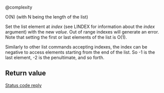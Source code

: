 @complexity

O(N) (with N being the length of the list)


Set the list element at _index_ (see LINDEX for information about the
_index_ argument) with the new _value_. Out of range indexes will
generate an error. Note that setting the first or last elements of
the list is O(1).

Similarly to other list commands accepting indexes, the index can be negative to access elements starting from the end of the list. So -1 is the last element, -2 is the penultimate, and so forth.

## Return value

[Status code reply][1]



[1]: /p/redis/wiki/ReplyTypes
